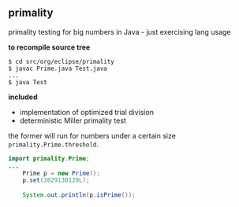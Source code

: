 ## primality
primality testing for big numbers in Java - just exercising lang usage

**to recompile source tree**
```
$ cd src/org/eclipse/primality
$ javac Prime.java Test.java
...
$ java Test
```

**included**
- implementation of optimized trial division 
- deterministic Miller primality test

the former will run for numbers under a certain size `primality.Prime.threshold`.

```java
import primality.Prime;
...
    Prime p = new Prime();
    p.set(3829138120L);
    
    System.out.println(p.isPrime());
```
